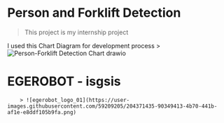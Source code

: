# Person and Forklift Detection

> This project is my internship project

I used this Chart Diagram for development process
        > ![Person-Forklift Detection Chart drawio](https://user-images.githubusercontent.com/59209205/204371290-11db1d23-6452-429e-a4cd-4704fb4eb624.png)

# EGEROBOT - isgsis
        > ![egerobot_logo_01](https://user-images.githubusercontent.com/59209205/204371435-90349413-4b70-441b-af1e-e8ddf105b9fa.png)
